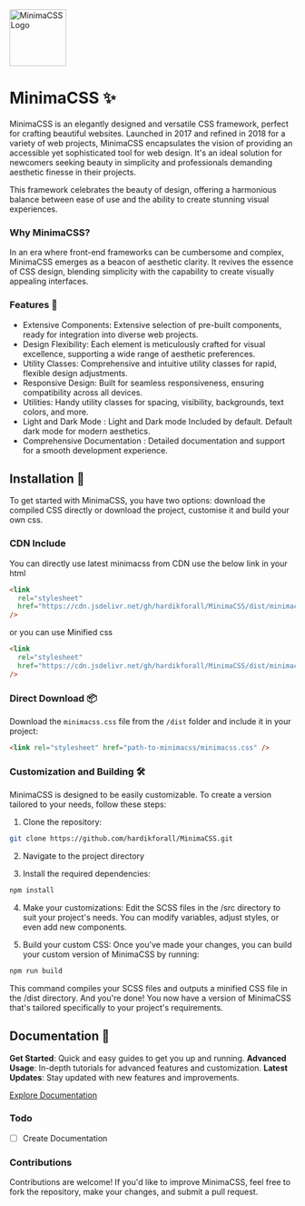<img src="https://i.ibb.co/BBw7NLd/M-2.png" alt="MinimaCSS Logo" style="height: 100px; width:100px;"/>

# MinimaCSS ✨

MinimaCSS is an elegantly designed and versatile CSS framework, perfect for crafting beautiful websites. Launched in 2017 and refined in 2018 for a variety of web projects, MinimaCSS encapsulates the vision of providing an accessible yet sophisticated tool for web design. It's an ideal solution for newcomers seeking beauty in simplicity and professionals demanding aesthetic finesse in their projects.

This framework celebrates the beauty of design, offering a harmonious balance between ease of use and the ability to create stunning visual experiences.

### Why MinimaCSS?

In an era where front-end frameworks can be cumbersome and complex, MinimaCSS emerges as a beacon of aesthetic clarity. It revives the essence of CSS design, blending simplicity with the capability to create visually appealing interfaces.

### Features 🚀

- Extensive Components: Extensive selection of pre-built components, ready for integration into diverse web projects.
- Design Flexibility: Each element is meticulously crafted for visual excellence, supporting a wide range of aesthetic preferences.
- Utility Classes: Comprehensive and intuitive utility classes for rapid, flexible design adjustments.
- Responsive Design: Built for seamless responsiveness, ensuring compatibility across all devices.
- Utilities: Handy utility classes for spacing, visibility, backgrounds, text colors, and more.
- Light and Dark Mode : Light and Dark mode Included by default. Default dark mode for modern aesthetics.
- Comprehensive Documentation : Detailed documentation and support for a smooth development experience.

## Installation 💾

To get started with MinimaCSS, you have two options: download the compiled CSS directly or download the project, customise it and build your own css.

### CDN Include

You can directly use latest minimacss from CDN use the below link in your html

```html
<link
  rel="stylesheet"
  href="https://cdn.jsdelivr.net/gh/hardikforall/MinimaCSS/dist/minimacss.css"
/>
```

or you can use Minified css

```html
<link
  rel="stylesheet"
  href="https://cdn.jsdelivr.net/gh/hardikforall/MinimaCSS/dist/minimacss.min.css"
/>
```

### Direct Download 📦

Download the `minimacss.css` file from the `/dist` folder and include it in your project:

```html
<link rel="stylesheet" href="path-to-minimacss/minimacss.css" />
```

### Customization and Building 🛠️

MinimaCSS is designed to be easily customizable. To create a version tailored to your needs, follow these steps:

1. Clone the repository:

```bash
git clone https://github.com/hardikforall/MinimaCSS.git
```

2. Navigate to the project directory

3. Install the required dependencies:

```bash
npm install
```

4. Make your customizations: Edit the SCSS files in the /src directory to suit your project's needs. You can modify variables, adjust styles, or even add new components.

5. Build your custom CSS: Once you've made your changes, you can build your custom version of MinimaCSS by running:

```bash
npm run build
```

This command compiles your SCSS files and outputs a minified CSS file in the /dist directory.
And you're done! You now have a version of MinimaCSS that's tailored specifically to your project's requirements.

## Documentation 📘

**Get Started**: Quick and easy guides to get you up and running.
**Advanced Usage**: In-depth tutorials for advanced features and customization.
**Latest Updates**: Stay updated with new features and improvements.

[Explore Documentation](https://hardikforall.github.io/MinimaCSS/docs/)

### Todo

- [ ] Create Documentation

### Contributions

Contributions are welcome! If you'd like to improve MinimaCSS, feel free to fork the repository, make your changes, and submit a pull request.

